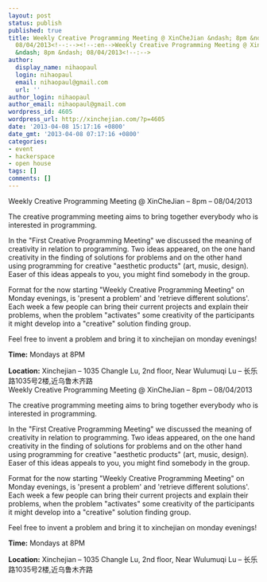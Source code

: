 ```yaml
---
layout: post
status: publish
published: true
title: Weekly Creative Programming Meeting @ XinCheJian &ndash; 8pm &ndash;
  08/04/2013<!--:--><!--:en-->Weekly Creative Programming Meeting @ XinCheJian
  &ndash; 8pm &ndash; 08/04/2013<!--:-->
author:
  display_name: nihaopaul
  login: nihaopaul
  email: nihaopaul@gmail.com
  url: ''
author_login: nihaopaul
author_email: nihaopaul@gmail.com
wordpress_id: 4605
wordpress_url: http://xinchejian.com/?p=4605
date: '2013-04-08 15:17:16 +0800'
date_gmt: '2013-04-08 07:17:16 +0800'
categories:
- event
- hackerspace
- open house
tags: []
comments: []
---
```

<p><!--:zh-->Weekly Creative Programming Meeting @ XinCheJian &ndash; 8pm &ndash; 08/04/2013</p>
<p>The creative programming meeting aims to bring together everybody who is interested in programming.</p>
<p>In the "First Creative Programming Meeting" we discussed the meaning of creativity in relation to programming. Two ideas appeared, on the one hand creativity in the finding of solutions for problems and on the other hand using programming for creative "aesthetic products" (art, music, design). Easer of this ideas appeals to you, you might find somebody in the group.</p>
<p>Format for the now starting "Weekly Creative Programming Meeting" on Monday evenings, is 'present a problem' and 'retrieve different solutions'. Each week a few people can bring their current projects and explain their problems, when the problem "activates" some creativity of the participants it might develop into a "creative" solution finding group.</p>
<p>Feel free to invent a problem and bring it to xinchejian on monday evenings!</p>
<div><b>Time:</b>&nbsp;Mondays at 8PM</div></p>
<div><b>Location:</b>&nbsp;Xinchejian &ndash; 1035 Changle Lu, 2nd floor, Near Wulumuqi Lu &ndash; 长乐路1035号2楼,近乌鲁木齐路</div><!--:--><!--:en-->Weekly Creative Programming Meeting @ XinCheJian &ndash; 8pm &ndash; 08/04/2013</p>
<p>The creative programming meeting aims to bring together everybody who is interested in programming.</p>
<p>In the "First Creative Programming Meeting" we discussed the meaning of creativity in relation to programming. Two ideas appeared, on the one hand creativity in the finding of solutions for problems and on the other hand using programming for creative "aesthetic products" (art, music, design). Easer of this ideas appeals to you, you might find somebody in the group.</p>
<p>Format for the now starting "Weekly Creative Programming Meeting" on Monday evenings, is 'present a problem' and 'retrieve different solutions'. Each week a few people can bring their current projects and explain their problems, when the problem "activates" some creativity of the participants it might develop into a "creative" solution finding group.</p>
<p>Feel free to invent a problem and bring it to xinchejian on monday evenings!</p>
<div><b>Time:</b>&nbsp;Mondays at 8PM</div></p>
<div><b>Location:</b>&nbsp;Xinchejian &ndash; 1035 Changle Lu, 2nd floor, Near Wulumuqi Lu &ndash; 长乐路1035号2楼,近乌鲁木齐路</div><!--:--></p>
